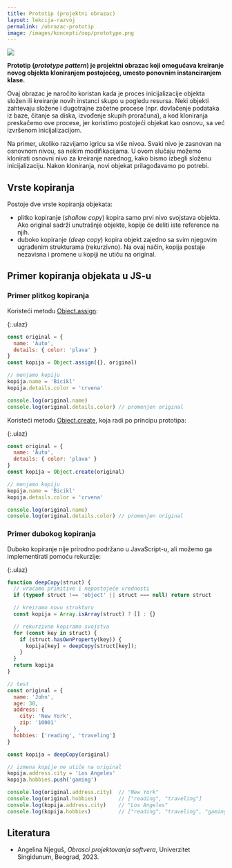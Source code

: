 ```yaml
---
title: Prototip (projektni obrazac)
layout: lekcija-razvoj
permalink: /obrazac-prototip
image: /images/koncepti/oop/prototype.png
---
```


![]({{page.image}})

**Prototip (*prototype pattern*) je projektni obrazac koji omogućava kreiranje novog objekta kloniranjem postojećeg, umesto ponovnim instanciranjem klase.**

Ovaj obrazac je naročito koristan kada je proces inicijalizacije objekta složen ili kreiranje novih instanci skupo u pogledu resursa. Neki objekti zahtevaju složene i dugotrajne začetne procese (npr. dovlačenje podataka iz baze, čitanje sa diska, izvođenje skupih proračuna), a kod kloniranja preskačemo ove procese, jer koristimo postojeći objekat kao osnovu, sa već izvršenom inicijalizacijom.

Na primer, ukoliko razvijamo igricu sa više nivoa. Svaki nivo je zasnovan na osnovnom nivou, sa nekim modifikacijama. U ovom slučaju možemo klonirati osnovni nivo za kreiranje narednog, kako bismo izbegli složenu inicijalizaciju. Nakon kloniranja, novi objekat prilagođavamo po potrebi. 

## Vrste kopiranja

Postoje dve vrste kopiranja objekata: 
- plitko kopiranje (*shallow copy*) kopira samo prvi nivo svojstava objekta. Ako original sadrži unutrašnje objekte, kopije će deliti iste reference na njih.
- duboko kopiranje (*deep copy*) kopira objekt zajedno sa svim njegovim ugrađenim strukturama (rekurzivno). Na ovaj način, kopija postaje nezavisna i promene u kopiji ne utiču na original.

## Primer kopiranja objekata u JS-u

### Primer plitkog kopiranja

Koristeći metodu [Object.assign](https://developer.mozilla.org/en-US/docs/Web/JavaScript/Reference/Global_Objects/Object/assign):

{:.ulaz}
```js
const original = { 
  name: 'Auto', 
  details: { color: 'plava' } 
}
const kopija = Object.assign({}, original)

// menjamo kopiju
kopija.name = 'Bicikl'
kopija.details.color = 'crvena'

console.log(original.name)
console.log(original.details.color) // promenjen original
```

Koristeći metodu [Object.create](https://developer.mozilla.org/en-US/docs/Web/JavaScript/Reference/Global_Objects/Object/create), koja radi po principu prototipa:

{:.ulaz}
```js
const original = { 
  name: 'Auto', 
  details: { color: 'plava' } 
}
const kopija = Object.create(original)

// menjamo kopiju
kopija.name = 'Bicikl'
kopija.details.color = 'crvena'

console.log(original.name)
console.log(original.details.color) // promenjen original
```

### Primer dubokog kopiranja

Duboko kopiranje nije prirodno podržano u JavaScript-u, ali možemo ga implementirati pomoću rekurzije:

{:.ulaz}
```js
function deepCopy(struct) {
  // vraćamo primitive i nepostojeće vrednosti
  if (typeof struct !== 'object' || struct === null) return struct

  // kreiramo novu strukturu
  const kopija = Array.isArray(struct) ? [] : {}

  // rekurzivno kopiramo svojstva
  for (const key in struct) {
    if (struct.hasOwnProperty(key)) {
      kopija[key] = deepCopy(struct[key]);
    }
  }
  return kopija
}

// test
const original = {
  name: 'John',
  age: 30,
  address: {
    city: 'New York',
    zip: '10001'
  },
  hobbies: ['reading', 'traveling']
}

const kopija = deepCopy(original)

// izmena kopije ne utiče na original
kopija.address.city = 'Los Angeles'
kopija.hobbies.push('gaming')

console.log(original.address.city)  // "New York"
console.log(original.hobbies)       // ["reading", "traveling"]
console.log(kopija.address.city)    // "Los Angeles"
console.log(kopija.hobbies)         // ["reading", "traveling", "gaming"]
```

## Literatura

- Angelina Njeguš, *Obrasci projektovanja softvera*, Univerzitet Singidunum, Beograd, 2023.